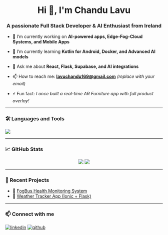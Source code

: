 <h1 align="center">Hi 👋, I'm Chandu Lavu</h1>
<h3 align="center">A passionate Full Stack Developer & AI Enthusiast from Ireland</h3>

- 🔭 I’m currently working on **AI-powered apps, Edge-Fog-Cloud Systems, and Mobile Apps**

- 🌱 I’m currently learning **Kotlin for Android, Docker, and Advanced AI models**

- 💬 Ask me about **React, Flask, Supabase, and AI integrations**

- 📫 How to reach me: **lavuchandu169@gmail.com** *(replace with your email)*

- ⚡ Fun fact: *I once built a real-time AR Furniture app with full product overlay!*

---

### 🛠️ Languages and Tools
<p>
  <img src="https://skillicons.dev/icons?i=js,react,python,flask,sqlite,tailwind,html,css,git,kotlin,firebase,supabase" />
</p>

---

### 📈 GitHub Stats
<p align="center">
  <img src="https://github-readme-stats.vercel.app/api?username=chandulavu&show_icons=true&theme=tokyonight" />
  <img src="https://github-readme-streak-stats.herokuapp.com/?user=chandulavu&theme=tokyonight" />
</p>

---

### 🧠 Recent Projects
- 💼 [FogBus Health Monitoring System](https://github.com/chandulavu/fogbus-health)
- 📱 [Weather Tracker App (Ionic + Flask)](https://github.com/chandulavu/weather-tracker)

---

### 📫 Connect with me
<p align="left">
<a href="https://linkedin.com/in/chandulavu" target="blank"><img align="center" src="https://img.shields.io/badge/LinkedIn-blue?logo=linkedin&style=flat-square" alt="linkedin" /></a>
<a href="https://github.com/chandulavu" target="blank"><img align="center" src="https://img.shields.io/badge/GitHub-333?logo=github&style=flat-square" alt="github" /></a>
</p>
